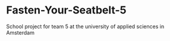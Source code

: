# Fasten-Your-Seatbelt-5
School project for team 5 at the university of applied sciences in Amsterdam
